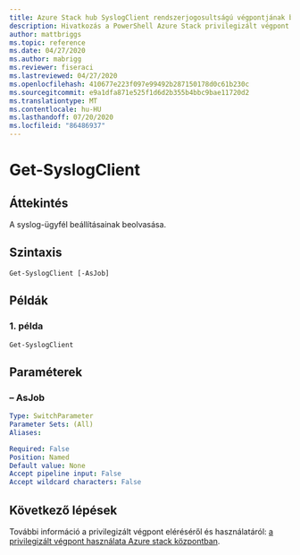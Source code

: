 ```yaml
---
title: Azure Stack hub SyslogClient rendszerjogosultságú végpontjának beolvasása
description: Hivatkozás a PowerShell Azure Stack privilegizált végpont – Get-SyslogClient
author: mattbriggs
ms.topic: reference
ms.date: 04/27/2020
ms.author: mabrigg
ms.reviewer: fiseraci
ms.lastreviewed: 04/27/2020
ms.openlocfilehash: 410677e223f097e99492b287150178d0c61b230c
ms.sourcegitcommit: e9a1dfa871e525f1d6d2b355b4bbc9bae11720d2
ms.translationtype: MT
ms.contentlocale: hu-HU
ms.lasthandoff: 07/20/2020
ms.locfileid: "86486937"
---
```

# <a name="get-syslogclient"></a>Get-SyslogClient

## <a name="synopsis"></a>Áttekintés
A syslog-ügyfél beállításainak beolvasása.

## <a name="syntax"></a>Szintaxis

```
Get-SyslogClient [-AsJob]
```

## <a name="examples"></a>Példák

### <a name="example-1"></a>1\. példa
```
Get-SyslogClient
```

## <a name="parameters"></a>Paraméterek

### <a name="-asjob"></a>– AsJob


```yaml
Type: SwitchParameter
Parameter Sets: (All)
Aliases:

Required: False
Position: Named
Default value: None
Accept pipeline input: False
Accept wildcard characters: False
```
## <a name="next-steps"></a>Következő lépések

További információ a privilegizált végpont eléréséről és használatáról: [a privilegizált végpont használata Azure stack központban](../../operator/azure-stack-privileged-endpoint.md).
